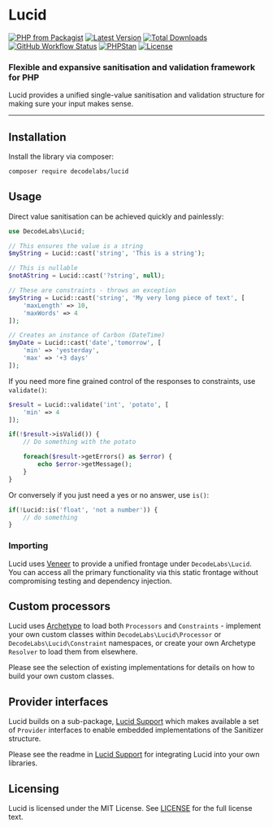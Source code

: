 # Lucid

[![PHP from Packagist](https://img.shields.io/packagist/php-v/decodelabs/lucid?style=flat)](https://packagist.org/packages/decodelabs/lucid)
[![Latest Version](https://img.shields.io/packagist/v/decodelabs/lucid.svg?style=flat)](https://packagist.org/packages/decodelabs/lucid)
[![Total Downloads](https://img.shields.io/packagist/dt/decodelabs/lucid.svg?style=flat)](https://packagist.org/packages/decodelabs/lucid)
[![GitHub Workflow Status](https://img.shields.io/github/actions/workflow/status/decodelabs/lucid/integrate.yml?branch=develop)](https://github.com/decodelabs/lucid/actions/workflows/integrate.yml)
[![PHPStan](https://img.shields.io/badge/PHPStan-enabled-44CC11.svg?longCache=true&style=flat)](https://github.com/phpstan/phpstan)
[![License](https://img.shields.io/packagist/l/decodelabs/lucid?style=flat)](https://packagist.org/packages/decodelabs/lucid)

### Flexible and expansive sanitisation and validation framework for PHP

Lucid provides a unified single-value sanitisation and validation structure for making sure your input makes sense.

---


## Installation

Install the library via composer:

```bash
composer require decodelabs/lucid
```

## Usage

Direct value sanitisation can be achieved quickly and painlessly:

```php
use DecodeLabs\Lucid;

// This ensures the value is a string
$myString = Lucid::cast('string', 'This is a string');

// This is nullable
$notAString = Lucid::cast('?string', null);

// These are constraints - throws an exception
$myString = Lucid::cast('string', 'My very long piece of text', [
    'maxLength' => 10,
    'maxWords' => 4
]);

// Creates an instance of Carbon (DateTime)
$myDate = Lucid::cast('date','tomorrow', [
    'min' => 'yesterday',
    'max' => '+3 days'
]);
```

If you need more fine grained control of the responses to constraints, use <code>validate()</code>:

```php
$result = Lucid::validate('int', 'potato', [
    'min' => 4
]);

if(!$result->isValid()) {
    // Do something with the potato

    foreach($result->getErrors() as $error) {
        echo $error->getMessage();
    }
}
```

Or conversely if you just need a yes or no answer, use <code>is()</code>:

```php
if(!Lucid::is('float', 'not a number')) {
    // do something
}
```

### Importing

Lucid uses [Veneer](https://github.com/decodelabs/veneer) to provide a unified frontage under <code>DecodeLabs\Lucid</code>.
You can access all the primary functionality via this static frontage without compromising testing and dependency injection.


## Custom processors

Lucid uses [Archetype](https://github.com/decodelabs/archetype) to load both <code>Processors</code> and <code>Constraints</code> - implement your own custom classes within <code>DecodeLabs\Lucid\Processor</code> or <code>DecodeLabs\Lucid\Constraint</code> namespaces, or create your own Archetype <code>Resolver</code> to load them from elsewhere.

Please see the selection of existing implementations for details on how to build your own custom classes.


## Provider interfaces

Lucid builds on a sub-package, [Lucid Support](https://github.com/decodelabs/lucid-support) which makes available a set of <code>Provider</code> interfaces to enable embedded implementations of the Sanitizer structure.

Please see the readme in [Lucid Support](https://github.com/decodelabs/lucid-support) for integrating Lucid into your own libraries.


## Licensing
Lucid is licensed under the MIT License. See [LICENSE](./LICENSE) for the full license text.
